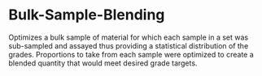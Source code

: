 # Bulk-Sample-Blending
Optimizes a bulk sample of material for which each sample in a set was sub-sampled and assayed thus providing a statistical distribution of the grades. Proportions to take from each sample were optimized to create a blended quantity that would meet desired grade targets.
